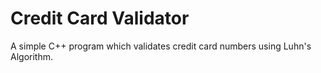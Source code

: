 # Credit Card Validator
A simple C++ program which validates credit card numbers using Luhn's Algorithm.

